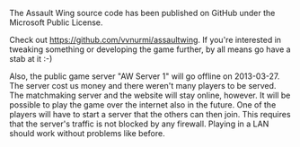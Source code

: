 The Assault Wing source code has been published on GitHub under the Microsoft Public License.

Check out https://github.com/vvnurmi/assaultwing. If you're interested in tweaking something or developing the game further, by all means go have a stab at it :-)

Also, the public game server "AW Server 1" will go offline on 2013-03-27. The server cost us money and there weren't many players to be served. The matchmaking server and the website will stay online, however. It will be possible to play the game over the internet also in the future. One of the players will have to start a server that the others can then join. This requires that the server's traffic is not blocked by any firewall. Playing in a LAN should work without problems like before.